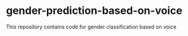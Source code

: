 # gender-prediction-based-on-voice
This repository contains code for gender classification based on voice 

